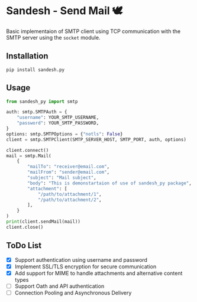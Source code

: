 # Sandesh - Send Mail 🕊️

Basic implementaion of SMTP client using TCP communication with the SMTP server using the `socket` module.

## Installation

```shell
pip install sandesh.py
```

## Usage

```python
from sandesh_py import smtp

auth: smtp.SMTPAuth = {
    "username": YOUR_SMTP_USERNAME,
    "password": YOUR_SMTP_PASSWORD,
}
options: smtp.SMTPOptions = {"notls": False}
client = smtp.SMTPClient(SMTP_SERVER_HOST, SMTP_PORT, auth, options)

client.connect()
mail = smtp.Mail(
    {
        "mailTo": "receiver@email.com",
        "mailFrom": "sender@email.com",
        "subject": "Mail subject",
        "body": "This is demonstartaion of use of sandesh_py package",
        "attachment": [
            "/path/to/attachment/1",
            "/path/to/attachment/2",
        ],
    }
)
print(client.sendMail(mail))
client.close()

```

## ToDo List

- [x] Support authentication using username and password
- [x] Implement SSL/TLS encryption for secure communication
- [x] Add support for MIME to handle attachments and alternative content types
- [ ] Support Oath and API authentication
- [ ] Connection Pooling and Asynchronous Delivery
